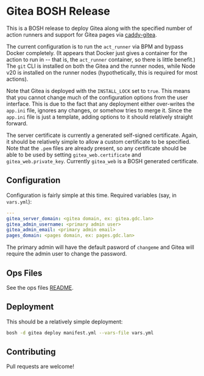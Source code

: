 # Gitea BOSH Release

This is a BOSH release to deploy Gitea along with the specified number of action runners and support for Gitea pages via [caddy-gitea](https://github.com/42wim/caddy-gitea).

The current configuration is to run the `act_runner` via BPM and bypass Docker completely. (It appears that Docker just gives a container for the action to run in -- that is, the `act_runner` container, so there is little benefit.) The `git` CLI is installed on both the Gitea and the runner nodes, while Node v20 is installed on the runner nodes (hypothetically, this is required for most actions).

Note that Gitea is deployed with the `INSTALL_LOCK` set to `true`. This means that you cannot change much of the configuration options from the user interface. This is due to the fact that any deployment either over-writes the `app.ini` file, ignores any changes, or somehow tries to merge it. Since the `app.ini` file is just a template, adding options to it should relatively straight forward.

The server certificate is currently a generated self-signed certificate. Again, it should be relatively simple to allow a custom certificate to be specified. Note that the `.pem` files are already present, so any certificate should be able to be used by setting `gitea_web.certificate` and `gitea_web.private_key`. Currently `gitea_web` is a BOSH generated certificate.

## Configuration

Configuration is fairly simple at this time. Required variables (say, in `vars.yml`):

```yaml
---
gitea_server_domain: <gitea domain, ex: gitea.gdc.lan>
gitea_admin_username: <primary admin user>
gitea_admin_email: <primary admin email>
pages_domain: <pages domain, ex: pages.gdc.lan>
```

The primary admin will have the default pasword of `changeme` and Gitea will require the admin user to change the password.

## Ops Files

See the ops files [README](ops/README.md).

## Deployment

This should be a relatively simple deployment:

```bash
bosh -d gitea deploy manifest.yml --vars-file vars.yml
```

## Contributing

Pull requests are welcome!
